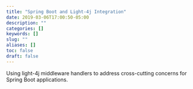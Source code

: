 ```yaml
---
title: "Spring Boot and Light-4j Integration"
date: 2019-03-06T17:00:50-05:00
description: ""
categories: []
keywords: []
slug: ""
aliases: []
toc: false
draft: false
---
```


Using light-4j middleware handlers to address cross-cutting concerns for Spring Boot applications. 